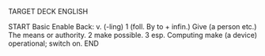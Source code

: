 TARGET DECK
ENGLISH

START
Basic
Enable
Back: v. (-ling) 1 (foll. By to + infin.) Give (a person etc.) The means or authority. 2 make possible. 3 esp. Computing make (a device) operational; switch on.
END
